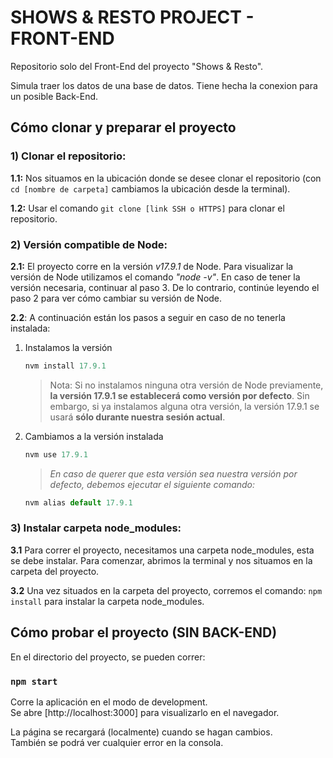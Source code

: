 # SHOWS & RESTO PROJECT - FRONT-END

Repositorio solo del Front-End del proyecto "Shows & Resto".

Simula traer los datos de una base de datos. Tiene hecha la conexion para un posible Back-End.

## Cómo clonar y preparar el proyecto

### 1) Clonar el repositorio:

**1.1:** Nos situamos en la ubicación donde se desee clonar el repositorio (con ```cd [nombre de carpeta]``` cambiamos la ubicación desde la terminal).

**1.2:** Usar el comando ```git clone [link SSH o HTTPS]``` para clonar el repositorio.

### 2) Versión compatible de Node:

**2.1:** El proyecto corre en la versión *v17.9.1* de Node. Para visualizar la versión de Node utilizamos el comando *"node -v"*. En caso de tener la versión necesaria, continuar al paso 3. De lo contrario, continúe leyendo el paso 2 para ver cómo cambiar su versión de Node.

**2.2**: A continuación están los pasos a seguir en caso de no tenerla instalada: 

1. Instalamos la versión
   ```javascript
   nvm install 17.9.1
   ```
   >Nota: Si no instalamos ninguna otra versión de Node previamente, **la versión 17.9.1 se establecerá como versión por defecto**. Sin embargo, si ya instalamos alguna otra versión, la versión 17.9.1 se usará **sólo durante nuestra sesión actual**.
2. Cambiamos a la versión instalada
   ```javascript
   nvm use 17.9.1
   ```
   >*En caso de querer que esta versión sea nuestra versión por defecto, debemos ejecutar el siguiente comando:*
   ```javascript
   nvm alias default 17.9.1
   ```

### 3) Instalar carpeta node_modules:

**3.1** Para correr el proyecto, necesitamos una carpeta node_modules, esta se debe instalar. Para comenzar, abrimos la terminal y nos situamos en la carpeta del proyecto.

**3.2** Una vez situados en la carpeta del proyecto, corremos el comando: ```npm install``` para instalar la carpeta node_modules.

## Cómo probar el proyecto (SIN BACK-END)

En el directorio del proyecto, se pueden correr:

### `npm start`

Corre la aplicación en el modo de development.\
Se abre [http://localhost:3000] para visualizarlo en el navegador.

La página se recargará (localmente) cuando se hagan cambios.\
También se podrá ver cualquier error en la consola.
